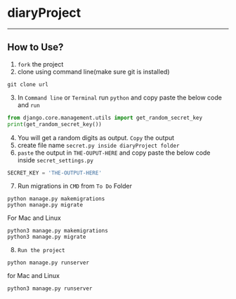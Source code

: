 # diaryProject
-----
## How to Use?

1. `fork` the project
2. clone using command line(make sure git is installed)
```
git clone url
```
3. In `Command line` or `Terminal` run `python` and copy paste the below code and `run`
```python
from django.core.management.utils import get_random_secret_key
print(get_random_secret_key())
```
4. You will get a random digits as output. `Copy` the output
5. create file name `secret.py inside diaryProject folder`
6. `paste` the output in `THE-OUPUT-HERE` and copy paste the below code inside `secret_settings.py`
```python
SECRET_KEY = 'THE-OUTPUT-HERE'
```
7. Run migrations in `CMD` from `To Do` Folder
```
python manage.py makemigrations
python manage.py migrate
```
For Mac and Linux
```
python3 manage.py makemigrations
python3 manage.py migrate
```
8. `Run the project`
```
python manage.py runserver
```
for Mac and Linux
```
python3 manage.py runserver
```
